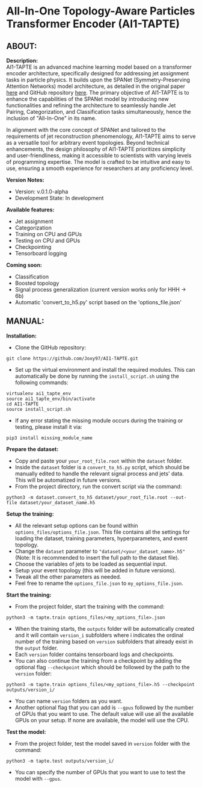 # All-In-One Topology-Aware Particles Transformer Encoder (AI1-TAPTE)

## ABOUT:

**Description:**  
AI1-TAPTE is an advanced machine learning model based on a transformer encoder architecture, specifically designed for addressing jet assignment tasks in particle physics. It builds upon the SPANet (Symmetry-Preserving Attention Networks) model architecture, as detailed in the original paper [here](https://arxiv.org/pdf/2106.03898.pdf) and GitHub repository [here](https://github.com/Alexanders101/SPANet). The primary objective of AI1-TAPTE is to enhance the capabilities of the SPANet model by introducing new functionalities and refining the architecture to seamlessly handle Jet Pairing, Categorization, and Classification tasks simultaneously, hence the inclusion of "All-In-One" in its name.

In alignment with the core concept of SPANet and tailored to the requirements of jet reconstruction phenomenology, AI1-TAPTE aims to serve as a versatile tool for arbitrary event topologies. Beyond technical enhancements, the design philosophy of AI1-TAPTE prioritizes simplicity and user-friendliness, making it accessible to scientists with varying levels of programming expertise. The model is crafted to be intuitive and easy to use, ensuring a smooth experience for researchers at any proficiency level.

**Version Notes:**  
- Version: v.0.1.0-alpha  
- Development State: In development

**Available features:**  
- Jet assignment  
- Categorization  
- Training on CPU and GPUs  
- Testing on CPU and GPUs  
- Checkpointing  
- Tensorboard logging

**Coming soon:**  
- Classification  
- Boosted topology  
- Signal process generalization (current version works only for HHH -> 6b)  
- Automatic 'convert_to_h5.py' script based on the 'options_file.json'

## MANUAL:

**Installation:**  
- Clone the GitHub repository:
```
git clone https://github.com/Joxy97/AI1-TAPTE.git
```
- Set up the virtual environment and install the required modules. This can automatically be done by running the ```install_script.sh``` using the following commands:  
```
virtualenv ai1_tapte_env
source ai1_tapte_env/bin/activate
cd AI1-TAPTE
source install_script.sh
```
- If any error stating the missing module occurs during the training or testing, please install it via:  
```
pip3 install missing_module_name
```

**Prepare the dataset:**  
- Copy and paste your ```your_root_file.root``` within the ```dataset``` folder.  
- Inside the ```dataset``` folder is a ```convert_to_h5.py``` script, which should be manually edited to handle the relevant signal process and jets' data. This will be automatized in future versions.  
- From the project directory, run the convert script via the command:  
```
python3 -m dataset.convert_to_h5 dataset/your_root_file.root --out-file dataset/your_dataset_name.h5
```

**Setup the training:**  
- All the relevant setup options can be found within ```options_files/options_file.json```. This file contains all the settings for loading the dataset, training parameters, hyperparameters, and event topology.  
- Change the ```dataset``` parameter to ```"dataset/<your_dataset_name>.h5"``` (Note: It is recommended to insert the full path to the dataset file).  
- Choose the variables of jets to be loaded as sequential input.  
- Setup your event topology (this will be added in future versions).  
- Tweak all the other parameters as needed.  
- Feel free to rename the ```options_file.json``` to ```my_options_file.json```.

**Start the training:**  
- From the project folder, start the training with the command:  
```
python3 -m tapte.train options_files/<my_options_file>.json
```
- When the training starts, the ```outputs``` folder will be automatically created and it will contain ```version_i``` subfolders where i indicates the ordinal number of the training based on ```version``` subfolders that already exist in the ```output``` folder.  
- Each ```version``` folder contains tensorboard logs and checkpoints.  
- You can also continue the training from a checkpoint by adding the optional flag ```--checkpoint``` which should be followed by the path to the ```version``` folder:  
```
python3 -m tapte.train options_files/<my_options_file>.h5 --checkpoint outputs/version_i/
```
- You can name ```version``` folders as you want.  
- Another optional flag that you can add is ```--gpus``` followed by the number of GPUs that you want to use. The default value will use all the available GPUs on your setup. If none are available, the model will use the CPU.

**Test the model:**  
- From the project folder, test the model saved in ```version``` folder with the command:  
```
python3 -m tapte.test outputs/version_i/
```
- You can specify the number of GPUs that you want to use to test the model with ```--gpus```.
